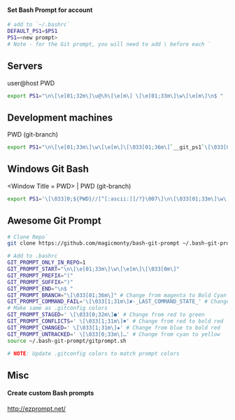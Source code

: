 #### Set Bash Prompt for account
```bash
# add to `~/.bashrc`
DEFAULT_PS1=$PS1
PS1=<new prompt>
# Note - for the Git prompt, you will need to add \ before each `
```
## Servers
user@host PWD
```bash
export PS1="\n\[\e[01;32m\]\u@\h\[\e[m\] \[\e[01;33m\]\w\[\e[m\]\n$ "
```

## Development machines
PWD (git-branch)
```bash
export PS1="\n\[\e[01;33m\]\w\[\e[m\]\[\033[01;36m\]`__git_ps1`\[\033[0m\]\n$ "
```

## Windows Git Bash
&lt;Window Title = PWD&gt; | PWD (git-branch)
```bash
export PS1='\[\033]0;${PWD}//[^[:ascii:]]/?}\007\]\n\[\033[01;33m\]\w\[\033[01;36m\]`__git_ps1`\[\033[0m\]\n$ '
```

## Awesome Git Prompt
```bash
# Clone Repo`
git clone https://github.com/magicmonty/bash-git-prompt ~/.bash-git-prompt

# Add to .bashrc
GIT_PROMPT_ONLY_IN_REPO=1
GIT_PROMPT_START="\n\[\e[01;33m\]\w\[\e[m\]\[\033[0m\]"
GIT_PROMPT_PREFIX="("
GIT_PROMPT_SUFFIX=")"
GIT_PROMPT_END="\n$ "
GIT_PROMPT_BRANCH="\[\033[01;36m\]" # Change from magenta to Bold Cyan
GIT_PROMPT_COMMAND_FAIL='\[\033[1;31m\]✘-_LAST_COMMAND_STATE_' # Change from red to bold red
# Make same as .gitconfig colors
GIT_PROMPT_STAGED=' \[\033[0;32m\]●' # Change from red to green
GIT_PROMPT_CONFLICTS=' \[\033[1;31m\]✖' # Change from red to bold red
GIT_PROMPT_CHANGED=' \[\033[1;31m\]✚' # Change from blue to bold red
GIT_PROMPT_UNTRACKED=' \[\033[0;33m\]…' # Change from cyan to yellow
source ~/.bash-git-prompt/gitprompt.sh

# NOTE: Update .gitconfig colors to match prompt colors
```

## Misc
#### Create custom Bash prompts
http://ezprompt.net/
